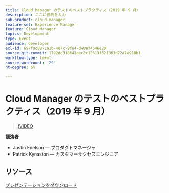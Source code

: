 ```yaml
---
title: Cloud Manager のテストのベストプラクティス（2019 年 9 月）
description: ここに説明を入力
sub-product: cloud-manager
feature-set: Experience Manager
feature: Cloud Manager
topics: Development
type: Event
audience: developer
exl-id: 697f9c88-1a1b-407c-9fe4-d48e74b46e20
source-git-commit: 1792dc318643aec2c12613f621361d72a7a918b1
workflow-type: tm+mt
source-wordcount: '29'
ht-degree: 6%

---
```


# Cloud Manager のテストのベストプラクティス（2019 年 9 月）

>[!VIDEO](https://video.tv.adobe.com/v/329028/?quality=9&learn=on)

**講演者**

* Justin Edelson — プロダクトマネージャ
* Patrick Kynaston — カスタマーサクセスエンジニア

## リソース

[プレゼンテーションをダウンロード](./assets/CloudManagerWebinarSeptember2019.pdf)
